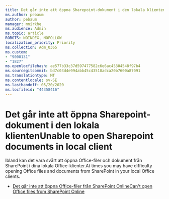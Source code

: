 ```yaml
---
title: Det går inte att öppna Sharepoint-dokument i den lokala klienten
ms.author: pebaum
author: pebaum
manager: mnirkhe
ms.audience: Admin
ms.topic: article
ROBOTS: NOINDEX, NOFOLLOW
localization_priority: Priority
ms.collection: Adm_O365
ms.custom:
- "9000131"
- "1827"
ms.openlocfilehash: ae577b33c37d597477582c6e6ac45304548f97b4
ms.sourcegitcommit: bd7c03d4e994abb45c43510adca20b7600a87091
ms.translationtype: MT
ms.contentlocale: sv-SE
ms.lasthandoff: 05/20/2020
ms.locfileid: "44358416"
---
```

# <a name="unable-to-open-sharepoint-documents-in-local-client"></a><span data-ttu-id="a2f22-102">Det går inte att öppna Sharepoint-dokument i den lokala klienten</span><span class="sxs-lookup"><span data-stu-id="a2f22-102">Unable to open Sharepoint documents in local client</span></span>

<span data-ttu-id="a2f22-103">Ibland kan det vara svårt att öppna Office-filer och dokument från SharePoint i dina lokala Office-klienter.</span><span class="sxs-lookup"><span data-stu-id="a2f22-103">At times you may have difficulty opening Office files and documents from SharePoint in your local Office clients.</span></span>
- [<span data-ttu-id="a2f22-104">Det går inte att öppna Office-filer från SharePoint Online</span><span class="sxs-lookup"><span data-stu-id="a2f22-104">Can't open Office files from SharePoint Online</span></span>](https://docs.microsoft.com/sharepoint/troubleshoot/administration/cant-open-office-files)
